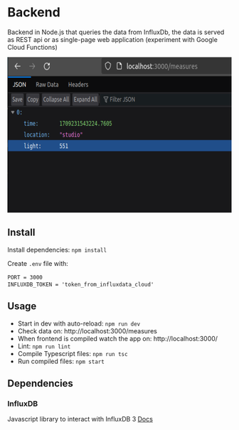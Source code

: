 # Backend

Backend in Node.js that queries the data from InfluxDb, the data is served as REST api or as single-page web application (experiment with Google Cloud Functions)

<img src="/pictures/backend-api.png" alt="Backend screenshot" title="Backend screenshot" height="350"/>

## Install

Install dependencies: `npm install`

Create `.env` file with:
```
PORT = 3000
INFLUXDB_TOKEN = 'token_from_influxdata_cloud'
```

## Usage

- Start in dev with auto-reload: `npm run dev`  
- Check data on: http://localhost:3000/measures  
- When frontend is compiled watch the app on: http://localhost:3000/    
- Lint: `npm run lint`  
- Compile Typescript files: `npm run tsc`  
- Run compiled files: `npm start`  

## Dependencies

### InfluxDB

Javascript library to interact with InfluxDB 3 [Docs](https://github.com/InfluxCommunity/influxdb3-js/tree/main)
